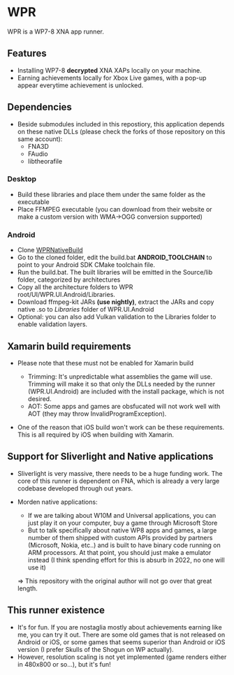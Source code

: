 # WPR

WPR is a WP7-8 XNA app runner.

## Features

- Installing WP7-8 **decrypted** XNA XAPs locally on your machine.
- Earning achievements locally for Xbox Live games, with a pop-up appear everytime achievement is unlocked.

## Dependencies

- Beside submodules included in this repostiory, this application depends on these native DLLs (please check the forks of those repository on this same account):
    * FNA3D
    * FAudio
    * libtheorafile
    
### Desktop

- Build these libraries and place them under the same folder as the executable
- Place FFMPEG executable (you can download from their website or make a custom version with WMA->OGG conversion supported)

### Android

- Clone [WPRNativeBuild](https://github.com/8212369/WPRNativeBuild)
- Go to the cloned folder, edit the build.bat **ANDROID_TOOLCHAIN** to point to your Android SDK CMake toolchain file.
- Run the build.bat. The built libraries will be emitted in the Source/lib folder, categorized by architectures
- Copy all the architecture folders to WPR root/UI/WPR.UI.Android/Libraries.
- Download ffmpeg-kit JARs **(use nightly)**, extract the JARs and copy native .so to *Libraries* folder of WPR.UI.Android
- Optional: you can also add Vulkan validation to the Libraries folder to enable validation layers.

## Xamarin build requirements

- Please note that these must not be enabled for Xamarin build
    * Trimming: It's unpredictable what assemblies the game will use. Trimming will make it so that only the DLLs needed by the runner (WPR.UI.Android) are included with the install package, which is not desired.
    * AOT: Some apps and games are obsfucated will not work well with AOT (they may throw InvalidProgramException).

- One of the reason that iOS build won't work can be these requirements. This is all required by iOS when building with Xamarin.

## Support for Sliverlight and Native applications

- Sliverlight is very massive, there needs to be a huge funding work. The core of this runner is dependent on FNA, which is already a very large codebase developed through out years.
- Morden native applications:
    * If we are talking about W10M and Universal applications, you can just play it on your computer, buy a game through Microsoft Store
    * But to talk specifically about native WP8 apps and games, a large number of them shipped with custom APIs provided by partners (Microsoft, Nokia, etc..) and is built to have binary code running on ARM processors. At that point, you should just make a emulator instead (I think spending effort for this is absurb in 2022, no one will use it)
    
    => This repository with the original author will not go over that great length.
    
## This runner existence

- It's for fun. If you are nostaglia mostly about achievements earning like me, you can try it out. There are some old games that is not released on Android or iOS, or some games that seems superior than Android or iOS version (I prefer Skulls of the Shogun on WP actually).
- However, resolution scaling is not yet implemented (game renders either in 480x800 or so...), but it's fun!

